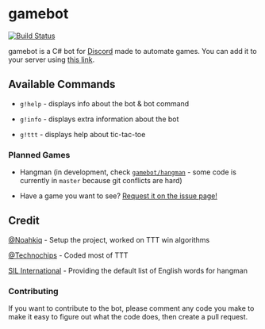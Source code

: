 # gamebot  
[![Build Status](https://travis-ci.org/Noahkiq/gamebot.svg?branch=master)](https://travis-ci.org/Noahkiq/gamebot)

gamebot is a C# bot for [Discord](https://discordapp.com/) made to automate games.
You can add it to your server using [this link](https://discordapp.com/oauth2/authorize?client_id=273973153104134144&scope=bot).

## Available Commands

- `g!help` - displays info about the bot & bot command

- `g!info` - displays extra information about the bot

- `g!ttt` - displays help about tic-tac-toe

### Planned Games

- Hangman (in development, check [`gamebot/hangman`](https://github.com/Noahkiq/gamebot/tree/hangman) - some code is currently in `master` because git conflicts are hard)

- Have a game you want to see? [Request it on the issue page!](https://github.com/Noahkiq/gamebot/issues/new)

## Credit

[@Noahkiq](https://github.com/Noahkiq) - Setup the project, worked on TTT win algorithms

[@Technochips](https://github.com/Technochips) - Coded most of TTT

[SIL International](http://www-01.sil.org/linguistics/wordlists/english/) - Providing the default list of English words for hangman

### Contributing

If you want to contribute to the bot, please comment any code you make to make it easy to figure out what the code does, then create a pull request.
